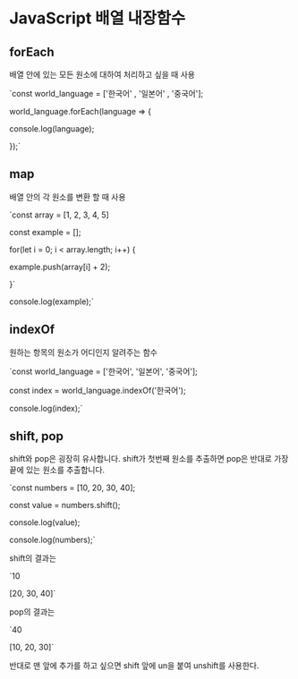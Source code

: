 # JavaScript 배열 내장함수

## forEach

배열 안에 있는 모든 원소에 대하여 처리하고 싶을 때 사용

`const world_language = ['한국어' , '일본어' , '중국어'];

world_language.forEach(language => {

console.log(language);

});`

## map

배열 안의 각 원소를 변환 할 때 사용

`const array = [1, 2, 3, 4, 5]

 const example = [];

 for(let i = 0; i < array.length; i++) {
 
 example.push(array[i] + 2);

}`

console.log(example);`

## indexOf

원하는 항목의 원소가 어디인지 알려주는 함수

`const world_language = ['한국어', '일본어', '중국어'];
 
 const index = world_language.indexOf('한국어');
 
 console.log(index);`

## shift, pop

shift와 pop은 굉장히 유사합니다.
shift가 첫번째 원소를 추출하면 pop은 반대로 가장 끝에 있는 원소를 추출합니다.

`const numbers = [10, 20, 30, 40];
 
 const value = numbers.shift();
 
 console.log(value);
 
 console.log(numbers);`

shift의 결과는

 `10

  [20, 30, 40]`

pop의 결과는

`40

 [10, 20, 30]`

반대로 맨 앞에 추가를 하고 싶으면 shift 앞에 un을 붙여 unshift를 사용한다.


